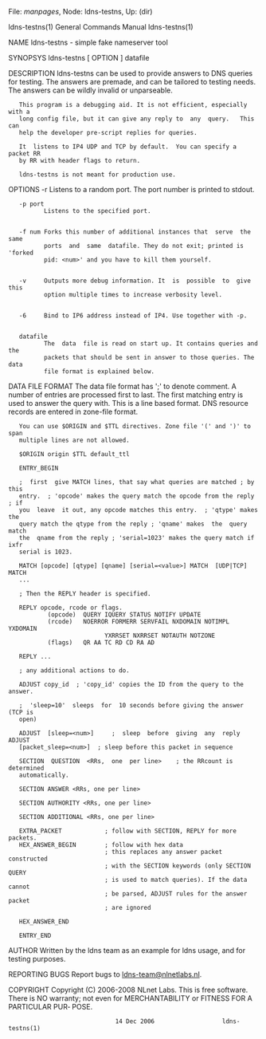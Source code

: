 File: *manpages*,  Node: ldns-testns,  Up: (dir)

ldns-testns(1)              General Commands Manual             ldns-testns(1)



NAME
       ldns-testns - simple fake nameserver tool

SYNOPSYS
       ldns-testns [ OPTION ] datafile


DESCRIPTION
       ldns-testns  can be used to provide answers to DNS queries for testing.
       The answers are premade, and can be  tailored  to  testing  needs.  The
       answers can be wildly invalid or unparseable.

       This program is a debugging aid. It is not efficient, especially with a
       long config file, but it can give any reply to  any  query.   This  can
       help the developer pre-script replies for queries.

       It  listens to IP4 UDP and TCP by default.  You can specify a packet RR
       by RR with header flags to return.

       ldns-testns is not meant for production use.


OPTIONS
       -r     Listens to a random port. The port number is printed to stdout.


       -p port
              Listens to the specified port.


       -f num Forks this number of additional instances that  serve  the  same
              ports  and  same  datafile. They do not exit; printed is 'forked
              pid: <num>' and you have to kill them yourself.


       -v     Outputs more debug information. It  is  possible  to  give  this
              option multiple times to increase verbosity level.


       -6     Bind to IP6 address instead of IP4. Use together with -p.


       datafile
              The  data  file is read on start up. It contains queries and the
              packets that should be sent in answer to those queries. The data
              file format is explained below.


DATA FILE FORMAT
       The data file format has ';' to denote comment. A number of entries are
       processed first to last. The first matching entry is used to answer the
       query  with.  This  is  a  line  based format. DNS resource records are
       entered in zone-file format.

       You can use $ORIGIN and $TTL directives. Zone file '(' and ')' to  span
       multiple lines are not allowed.

       $ORIGIN origin $TTL default_ttl

       ENTRY_BEGIN

       ;  first  give MATCH lines, that say what queries are matched ; by this
       entry.  ; 'opcode' makes the query match the opcode from the reply ; if
       you  leave  it out, any opcode matches this entry.  ; 'qtype' makes the
       query match the qtype from the reply ; 'qname' makes  the  query  match
       the  qname from the reply ; 'serial=1023' makes the query match if ixfr
       serial is 1023.

       MATCH [opcode] [qtype] [qname] [serial=<value>] MATCH  [UDP|TCP]  MATCH
       ...

       ; Then the REPLY header is specified.

       REPLY opcode, rcode or flags.
               (opcode)  QUERY IQUERY STATUS NOTIFY UPDATE
               (rcode)   NOERROR FORMERR SERVFAIL NXDOMAIN NOTIMPL YXDOMAIN
                               YXRRSET NXRRSET NOTAUTH NOTZONE
               (flags)   QR AA TC RD CD RA AD

       REPLY ...

       ; any additional actions to do.

       ADJUST copy_id  ; 'copy_id' copies the ID from the query to the answer.

       ;  'sleep=10'  sleeps  for  10 seconds before giving the answer (TCP is
       open)

       ADJUST  [sleep=<num>]     ;  sleep  before  giving  any  reply   ADJUST
       [packet_sleep=<num>]  ; sleep before this packet in sequence

       SECTION  QUESTION  <RRs,  one  per line>    ; the RRcount is determined
       automatically.

       SECTION ANSWER <RRs, one per line>

       SECTION AUTHORITY <RRs, one per line>

       SECTION ADDITIONAL <RRs, one per line>

       EXTRA_PACKET            ; follow with SECTION, REPLY for more  packets.
       HEX_ANSWER_BEGIN        ; follow with hex data
                               ; this replaces any answer packet constructed
                               ; with the SECTION keywords (only SECTION QUERY
                               ; is used to match queries). If the data cannot
                               ; be parsed, ADJUST rules for the answer packet
                               ; are ignored

       HEX_ANSWER_END

       ENTRY_END


AUTHOR
       Written  by the ldns team as an example for ldns usage, and for testing
       purposes.

REPORTING BUGS
       Report bugs to <ldns-team@nlnetlabs.nl>.

COPYRIGHT
       Copyright (C) 2006-2008 NLnet Labs. This is free software. There is  NO
       warranty; not even for MERCHANTABILITY or FITNESS FOR A PARTICULAR PUR‐
       POSE.



                                  14 Dec 2006                   ldns-testns(1)
